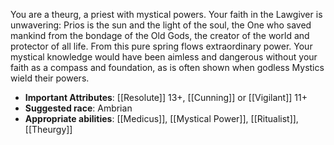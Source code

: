 You are a theurg, a priest with mystical powers. Your faith in the Lawgiver is unwavering: Prios is the sun and the light of the soul, the One who saved mankind from the bondage of the Old Gods, the creator of the world and protector of all life. From this pure spring flows extraordinary power. Your mystical knowledge would have been aimless and dangerous without your faith as a compass and foundation, as is often shown when godless Mystics wield their powers.
- **Important Attributes**: [[Resolute]] 13+, [[Cunning]] or [[Vigilant]] 11+ 
- **Suggested race**: Ambrian 
- **Appropriate abilities**: [[Medicus]], [[Mystical Power]], [[Ritualist]], [[Theurgy]]